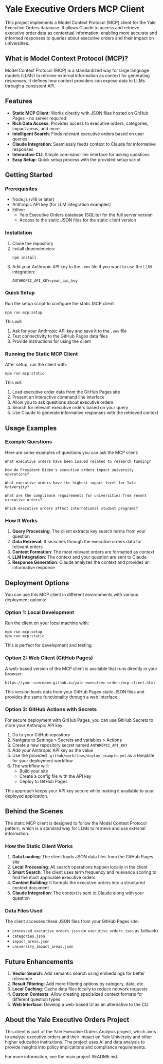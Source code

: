 # Yale Executive Orders MCP Client

This project implements a Model Context Protocol (MCP) client for the Yale Executive Orders database. It allows Claude to access and retrieve executive order data as contextual information, enabling more accurate and informed responses to queries about executive orders and their impact on universities.

## What is Model Context Protocol (MCP)?

Model Context Protocol (MCP) is a standardized way for large language models (LLMs) to retrieve external information as context for generating responses. It defines how context providers can expose data to LLMs through a consistent API.

## Features

- **Static MCP Client**: Works directly with JSON files hosted on GitHub Pages - no server required!
- **Rich Data Access**: Provides access to executive orders, categories, impact areas, and more
- **Intelligent Search**: Finds relevant executive orders based on user queries
- **Claude Integration**: Seamlessly feeds context to Claude for informative responses
- **Interactive CLI**: Simple command-line interface for asking questions
- **Easy Setup**: Quick setup process with the provided setup script

## Getting Started

### Prerequisites

- Node.js (v16 or later)
- Anthropic API key (for LLM integration examples)
- Either:
  - Yale Executive Orders database (SQLite) for the full server version
  - Access to the static JSON files for the static client version

### Installation

1. Clone the repository
2. Install dependencies:
   ```
   npm install
   ```
3. Add your Anthropic API key to the `.env` file if you want to use the LLM integration:
   ```
   ANTHROPIC_API_KEY=your_api_key
   ```

### Quick Setup

Run the setup script to configure the static MCP client:

```
npm run mcp:setup
```

This will:
1. Ask for your Anthropic API key and save it to the `.env` file
2. Test connectivity to the GitHub Pages data files
3. Provide instructions for using the client

### Running the Static MCP Client

After setup, run the client with:

```
npm run mcp:static
```

This will:
1. Load executive order data from the GitHub Pages site
2. Present an interactive command line interface
3. Allow you to ask questions about executive orders
4. Search for relevant executive orders based on your query
5. Use Claude to generate informative responses with the retrieved context

## Usage Examples

### Example Questions

Here are some examples of questions you can ask the MCP client:

```
What executive orders have been issued related to research funding?
```

```
How do President Biden's executive orders impact university operations?
```

```
What executive orders have the highest impact level for Yale University?
```

```
What are the compliance requirements for universities from recent executive orders?
```

```
Which executive orders affect international student programs?
```

### How It Works

1. **Query Processing**: The client extracts key search terms from your question
2. **Data Retrieval**: It searches through the executive orders data for relevant orders
3. **Context Formation**: The most relevant orders are formatted as context
4. **LLM Integration**: The context and your question are sent to Claude
5. **Response Generation**: Claude analyzes the context and provides an informative response

## Deployment Options

You can use this MCP client in different environments with various deployment options:

### Option 1: Local Development

Run the client on your local machine with:
```
npm run mcp:setup
npm run mcp:static
```

This is perfect for development and testing.

### Option 2: Web Client (GitHub Pages)

A web-based version of the MCP client is available that runs directly in your browser:
```
https://your-username.github.io/yale-executive-orders/mcp-client.html
```

This version loads data from your GitHub Pages static JSON files and provides the same functionality through a web interface.

### Option 3: GitHub Actions with Secrets

For secure deployment with GitHub Pages, you can use GitHub Secrets to store your Anthropic API key:

1. Go to your GitHub repository
2. Navigate to Settings > Secrets and variables > Actions
3. Create a new repository secret named `ANTHROPIC_API_KEY`
4. Add your Anthropic API key as the value
5. Use the provided `.github/workflows/deploy-example.yml` as a template for your deployment workflow
6. The workflow will:
   - Build your site
   - Create a config file with the API key
   - Deploy to GitHub Pages

This approach keeps your API key secure while making it available to your deployed application.

## Behind the Scenes

The static MCP client is designed to follow the Model Context Protocol pattern, which is a standard way for LLMs to retrieve and use external information.

### How the Static Client Works

1. **Data Loading**: The client loads JSON data files from the GitHub Pages site
2. **Local Processing**: All search operations happen locally in the client
3. **Smart Search**: The client uses term frequency and relevance scoring to find the most applicable executive orders
4. **Context Building**: It formats the executive orders into a structured context document
5. **Claude Integration**: The context is sent to Claude along with your question

### Data Files Used

The client accesses these JSON files from your GitHub Pages site:
- `processed_executive_orders.json` (or `executive_orders.json` as fallback)
- `categories.json`
- `impact_areas.json`
- `university_impact_areas.json`

## Future Enhancements

1. **Vector Search**: Add semantic search using embeddings for better relevance
2. **Result Filtering**: Add more filtering options by category, date, etc.
3. **Local Caching**: Cache data files locally to reduce network requests
4. **Custom Contexts**: Allow creating specialized context formats for different question types
5. **Web Interface**: Develop a web-based UI as an alternative to the CLI

## About the Yale Executive Orders Project

This client is part of the Yale Executive Orders Analysis project, which aims to analyze executive orders and their impact on Yale University and other higher education institutions. The project uses AI and data analysis to provide insights into policy implications and compliance requirements.

For more information, see the main project README.md.